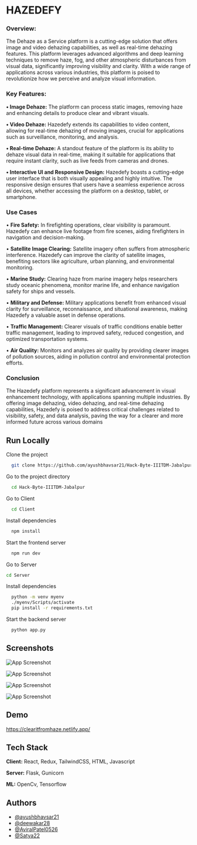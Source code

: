 
# HAZEDEFY

### Overview:

The Dehaze as a Service  platform is a cutting-edge solution that offers image and video dehazing capabilities, as well as real-time dehazing features. This platform leverages advanced algorithms and deep learning techniques to remove haze, fog, and other atmospheric disturbances from visual data, significantly improving visibility and clarity. With a wide range of applications across various industries, this platform is poised to revolutionize how we perceive and analyze visual information.

### Key Features:

**• Image Dehaze:** The platform can process static images, removing haze and enhancing details to produce clear and vibrant visuals.

**• Video Dehaze:** Hazedefy extends its capabilities to video content, allowing for real-time dehazing of moving images, crucial for applications such as surveillance, monitoring, and analysis.

**• Real-time Dehaze:** A standout feature of the platform is its ability to dehaze visual data in real-time, making it suitable for applications that require instant clarity, such as live feeds from cameras and drones.

**• Interactive UI and Responsive Design:** Hazedefy boasts a cutting-edge user interface that is both visually appealing and highly intuitive. The responsive design ensures that users have a seamless experience across all devices, whether accessing the platform on a desktop, tablet, or smartphone.

### Use Cases

• **Fire Safety:** In firefighting operations, clear visibility is paramount. Hazedefy can enhance live footage from fire scenes, aiding firefighters in navigation and decision-making.

• **Satellite Image Clearing:** Satellite imagery often suffers from atmospheric interference. Hazedefy can improve the clarity of satellite images, benefiting sectors like agriculture, urban planning, and environmental monitoring.

• **Marine Study:** Clearing haze from marine imagery helps researchers study oceanic phenomena, monitor marine life, and enhance navigation safety for ships and vessels.

• **Military and Defense:** Military applications benefit from enhanced visual clarity for surveillance, reconnaissance, and situational awareness, making Hazedefy a valuable asset in defense operations.

• **Traffic Management:** Clearer visuals of traffic conditions enable better traffic management, leading to improved safety, reduced congestion, and optimized transportation systems.

• **Air Quality:** Monitors and analyzes air quality by providing clearer images of pollution sources, aiding in pollution control and environmental protection efforts.

### Conclusion

The Hazedefy platform represents a significant advancement in visual enhancement technology, with applications spanning multiple industries. By offering image dehazing, video dehazing, and real-time dehazing capabilities, Hazedefy is poised to address critical challenges related to visibility, safety, and data analysis, paving the way for a clearer and more informed future across various domains

## Run Locally

Clone the project

```bash
  git clone https://github.com/ayushbhavsar21/Hack-Byte-IIITDM-Jabalpur
```

Go to the project directory

```bash
  cd Hack-Byte-IIITDM-Jabalpur
```

Go to Client  

```bash
  cd Client
```

Install dependencies

```bash
  npm install
```

Start the frontend server

```bash
  npm run dev
```

Go to Server
  ```bash
  cd Server
```

Install dependencies

```bash
  python -m venv myenv
  ./myenv/Scripts/activate  
  pip install -r requirements.txt 
```

Start the backend server

```bash
  python app.py
```


## Screenshots

![App Screenshot](https://assets.devfolio.co/hackathons/996eb8ff28fb463aa2ce28d1729e4122/projects/976a0bca74b14a17a23a7e34c26413e4/2651e227-32db-400b-a2f7-571fcd49338b.jpeg)

![App Screenshot](https://devfolio.co/_next/image?url=https%3A%2F%2Fassets.devfolio.co%2Fhackathons%2F996eb8ff28fb463aa2ce28d1729e4122%2Fprojects%2F976a0bca74b14a17a23a7e34c26413e4%2F6c5101c1-ad64-4a98-8011-46fcab02ab92.png&w=1440&q=75)

![App Screenshot](https://devfolio.co/_next/image?url=https%3A%2F%2Fassets.devfolio.co%2Fhackathons%2F996eb8ff28fb463aa2ce28d1729e4122%2Fprojects%2F976a0bca74b14a17a23a7e34c26413e4%2Feff5a07d-ad20-4dc8-a6c9-3a4597020b86.png&w=1440&q=75)

![App Screenshot](https://devfolio.co/_next/image?url=https%3A%2F%2Fassets.devfolio.co%2Fhackathons%2F996eb8ff28fb463aa2ce28d1729e4122%2Fprojects%2F976a0bca74b14a17a23a7e34c26413e4%2F9c4d0b14-deeb-4157-9fb7-3ce4eca36901.png&w=1440&q=75)



## Demo

https://clearitfromhaze.netlify.app/


## Tech Stack

**Client:** React, Redux, TailwindCSS, HTML, Javascript

**Server:** Flask, Gunicorn

**ML:** OpenCv, Tensorflow 


## Authors

- [@ayushbhavsar21](https://github.com/ayushbhavsar21)
- [@deewakar28](https://github.com/deewakar28)
- [@AviralPatel0526](https://github.com/AviralPatel0526)
- [@Satya22](https://github.com/Satya22-26)
